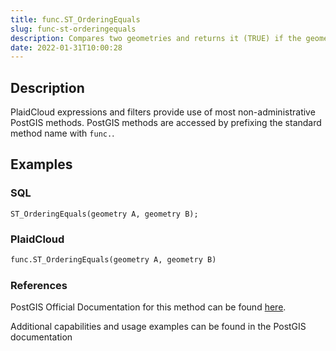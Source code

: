 ```yaml
---
title: func.ST_OrderingEquals
slug: func-st-orderingequals
description: Compares two geometries and returns it (TRUE) if the geometries are equal and the coordinates are in the same order
date: 2022-01-31T10:00:28
---
```



## Description


PlaidCloud expressions and filters provide use of most non-administrative PostGIS methods. PostGIS methods are accessed by prefixing the standard method name with `func.`.



## Examples


### SQL



```
ST_OrderingEquals(geometry A, geometry B);
```


### PlaidCloud



```python
func.ST_OrderingEquals(geometry A, geometry B)
```


### References


PostGIS Official Documentation for this method can be found [here](https://postgis.net/docs/manual-3.1/ST_OrderingEquals.html).



Additional capabilities and usage examples can be found in the PostGIS documentation

